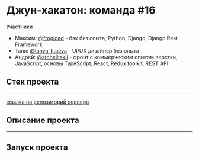 # Джун-хакатон: команда #16
Участники
* Максим: [@frogload](https://t.me/frogload) - бэк без опыта, Python, Django, Django Rest Framework
* Таня: [@tanya_titaeva](https://t.me/tanya_titaeva) - UI/UX дизайнер без опыта
* Андрей: [@stohelitskii](https://t.me/stohelitskii) -  фронт с коммерческим опытом верстки, JavaScript, основы TypeScript, React, Redux toolkit, REST API

## Стек проекта
--------
[ссылка на репозиторий сервера](https://t.me/stohelitskii)

## Описание проекта
--------
## Запуск проекта
